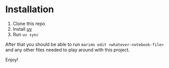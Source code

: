 # Installation

1. Clone this repo
2. Install [uv](https://docs.astral.sh/uv/getting-started/installation/)
3. Run `uv sync`

After that you should be able to run `marimo edit <whatever-notebook-file>` and any other files needed to play around with this project.

Enjoy!
